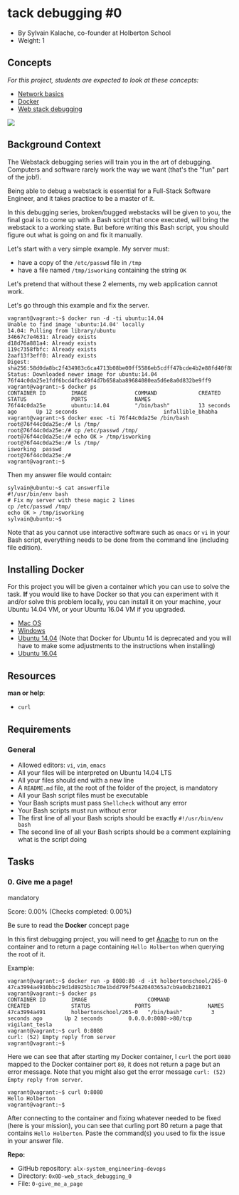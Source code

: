 tack debugging #0
============================

-   By Sylvain Kalache, co-founder at Holberton School
-   Weight: 1


Concepts
--------

*For this project, students are expected to look at these concepts:*

-   [Network basics](https://alx-intranet.hbtn.io/concepts/33)
-   [Docker](https://alx-intranet.hbtn.io/concepts/65)
-   [Web stack debugging](https://alx-intranet.hbtn.io/concepts/68)

![](https://s3.amazonaws.com/intranet-projects-files/holbertonschool-sysadmin_devops/265/uWLzjc8.jpg)

Background Context
------------------

The Webstack debugging series will train you in the art of debugging. Computers and software rarely work the way we want (that's the "fun" part of the job!).

Being able to debug a webstack is essential for a Full-Stack Software Engineer, and it takes practice to be a master of it.

In this debugging series, broken/bugged webstacks will be given to you, the final goal is to come up with a Bash script that once executed, will bring the webstack to a working state. But before writing this Bash script, you should figure out what is going on and fix it manually.

Let's start with a very simple example. My server must:

-   have a copy of the `/etc/passwd` file in `/tmp`
-   have a file named `/tmp/isworking` containing the string `OK`

Let's pretend that without these 2 elements, my web application cannot work.

Let's go through this example and fix the server.

```
vagrant@vagrant:~$ docker run -d -ti ubuntu:14.04
Unable to find image 'ubuntu:14.04' locally
14.04: Pulling from library/ubuntu
34667c7e4631: Already exists
d18d76a881a4: Already exists
119c7358fbfc: Already exists
2aaf13f3eff0: Already exists
Digest: sha256:58d0da8bc2f434983c6ca4713b08be00ff5586eb5cdff47bcde4b2e88fd40f88
Status: Downloaded newer image for ubuntu:14.04
76f44c0da25e1fdf6bcd4fbc49f4d7b658aba89684080ea5d6e8a0d832be9ff9
vagrant@vagrant:~$ docker ps
CONTAINER ID        IMAGE               COMMAND             CREATED             STATUS              PORTS               NAMES
76f44c0da25e        ubuntu:14.04        "/bin/bash"         13 seconds ago      Up 12 seconds                           infallible_bhabha
vagrant@vagrant:~$ docker exec -ti 76f44c0da25e /bin/bash
root@76f44c0da25e:/# ls /tmp/
root@76f44c0da25e:/# cp /etc/passwd /tmp/
root@76f44c0da25e:/# echo OK > /tmp/isworking
root@76f44c0da25e:/# ls /tmp/
isworking  passwd
root@76f44c0da25e:/#
vagrant@vagrant:~$

```

Then my answer file would contain:

```
sylvain@ubuntu:~$ cat answerfile
#!/usr/bin/env bash
# Fix my server with these magic 2 lines
cp /etc/passwd /tmp/
echo OK > /tmp/isworking
sylvain@ubuntu:~$

```

Note that as you cannot use interactive software such as `emacs` or `vi` in your Bash script, everything needs to be done from the command line (including file edition).

Installing Docker
-----------------

For this project you will be given a container which you can use to solve the task. **If** you would like to have Docker so that you can experiment with it and/or solve this problem locally, you can install it on your machine, your Ubuntu 14.04 VM, or your Ubuntu 16.04 VM if you upgraded.

-   [Mac OS](https://alx-intranet.hbtn.io/rltoken/QdNP58HEkKXOY1Fnw5f7sQ "Mac OS")
-   [Windows](https://alx-intranet.hbtn.io/rltoken/tl8VapA8b-h-feadh-qnhg "Windows")
-   [Ubuntu 14.04](https://alx-intranet.hbtn.io/rltoken/crVTooJdN8U8wATMvG2-og "Ubuntu 14.04") (Note that Docker for Ubuntu 14 is deprecated and you will have to make some adjustments to the instructions when installing)
-   [Ubuntu 16.04](https://alx-intranet.hbtn.io/rltoken/wTjFrD8iy96EZW9MFYwa9Q "Ubuntu 16.04")

Resources
---------

**man or help**:

-   `curl`

Requirements
------------

### General

-   Allowed editors: `vi`, `vim`, `emacs`
-   All your files will be interpreted on Ubuntu 14.04 LTS
-   All your files should end with a new line
-   A `README.md` file, at the root of the folder of the project, is mandatory
-   All your Bash script files must be executable
-   Your Bash scripts must pass `Shellcheck` without any error
-   Your Bash scripts must run without error
-   The first line of all your Bash scripts should be exactly `#!/usr/bin/env bash`
-   The second line of all your Bash scripts should be a comment explaining what is the script doing

Tasks
-----

### 0\. Give me a page!

mandatory

Score: 0.00% (Checks completed: 0.00%)

Be sure to read the **Docker** concept page

In this first debugging project, you will need to get [Apache](https://alx-intranet.hbtn.io/rltoken/HVGgLL51qmuulmw802M-Jg "Apache") to run on the container and to return a page containing `Hello Holberton` when querying the root of it.

Example:

```
vagrant@vagrant:~$ docker run -p 8080:80 -d -it holbertonschool/265-0
47ca3994a4910bbc29d1d8925b1c70e1bdd799f5442040365a7cb9a0db218021
vagrant@vagrant:~$ docker ps
CONTAINER ID        IMAGE                   COMMAND             CREATED             STATUS              PORTS                  NAMES
47ca3994a491        holbertonschool/265-0   "/bin/bash"         3 seconds ago       Up 2 seconds        0.0.0.0:8080->80/tcp   vigilant_tesla
vagrant@vagrant:~$ curl 0:8080
curl: (52) Empty reply from server
vagrant@vagrant:~$

```

Here we can see that after starting my Docker container, I `curl` the port `8080` mapped to the Docker container port `80`, it does not return a page but an error message. Note that you might also get the error message `curl: (52) Empty reply from server`.

```
vagrant@vagrant:~$ curl 0:8080
Hello Holberton
vagrant@vagrant:~$

```

After connecting to the container and fixing whatever needed to be fixed (here is your mission), you can see that curling port 80 return a page that contains `Hello Holberton`. Paste the command(s) you used to fix the issue in your answer file.

**Repo:**

-   GitHub repository: `alx-system_engineering-devops`
-   Directory: `0x0D-web_stack_debugging_0`
-   File: `0-give_me_a_page`

